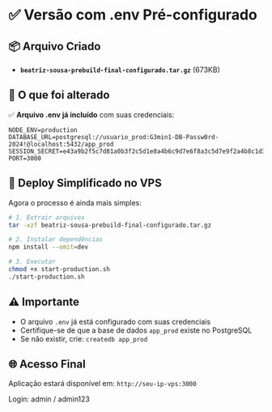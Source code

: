 # ✅ Versão com .env Pré-configurado

## 📦 Arquivo Criado
- **`beatriz-sousa-prebuild-final-configurado.tar.gz`** (673KB)

## 🔧 O que foi alterado

✅ **Arquivo .env já incluído** com suas credenciais:
```env
NODE_ENV=production
DATABASE_URL=postgresql://usuario_prod:G3min1-DB-Passw0rd-2024!@localhost:5432/app_prod
SESSION_SECRET=e43a9b2f5c7d81a0b3f2c5d1e8a4b6c9d7e6f8a3c5d7e9f2a4b8c1d3e5a7b9c1
PORT=3000
```

## 🚀 Deploy Simplificado no VPS

Agora o processo é ainda mais simples:

```bash
# 1. Extrair arquivos
tar -xzf beatriz-sousa-prebuild-final-configurado.tar.gz

# 2. Instalar dependências
npm install --omit=dev

# 3. Executar
chmod +x start-production.sh
./start-production.sh
```

## ⚠️ Importante

- O arquivo `.env` já está configurado com suas credenciais
- Certifique-se de que a base de dados `app_prod` existe no PostgreSQL
- Se não existir, crie: `createdb app_prod`

## 🌐 Acesso Final

Aplicação estará disponível em: `http://seu-ip-vps:3000`

Login: admin / admin123